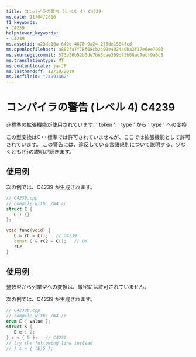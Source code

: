 ```yaml
---
title: コンパイラの警告 (レベル 4) C4239
ms.date: 11/04/2016
f1_keywords:
- C4239
helpviewer_keywords:
- C4239
ms.assetid: a23dc16a-649e-4870-9a24-275de1584fcd
ms.openlocfilehash: a882fa7f78f68cb2400e4924a9ba2f17e6ee7003
ms.sourcegitcommit: 573b36b52b0de7be5cae309d45b68ac7ecf9a6d8
ms.translationtype: MT
ms.contentlocale: ja-JP
ms.lasthandoff: 12/10/2019
ms.locfileid: "74991462"
---
```

# <a name="compiler-warning-level-4-c4239"></a>コンパイラの警告 (レベル 4) C4239

非標準の拡張機能が使用されています: ' token ': ' type ' から ' type ' への変換

この型変換はC++標準では許可されていませんが、ここでは拡張機能として許可されています。 この警告には、違反している言語規則について説明する、少なくとも1行の説明が続きます。

## <a name="example"></a>使用例

次の例では、C4239 が生成されます。

```cpp
// C4239.cpp
// compile with: /W4 /c
struct C {
   C() {}
};

void func(void) {
   C & rC = C();   // C4239
   const C & rC2 = C();   // OK
   rC2;
}
```

## <a name="example"></a>使用例

整数型から列挙型への変換は、厳密には許可されていません。

次の例では、C4239 が生成されます。

```cpp
// C4239b.cpp
// compile with: /W4 /c
enum E { value };
struct S {
   E e : 2;
} s = { 5 };   // C4239
// try the following line instead
// } s = { (E)5 };
```
